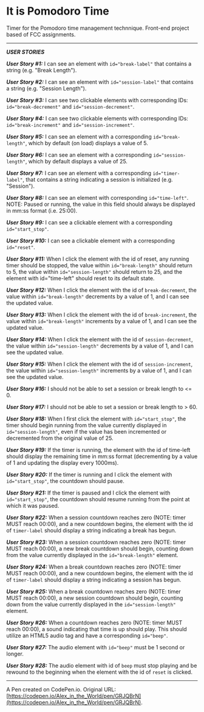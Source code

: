 # It is Pomodoro Time

Timer for the Pomodoro time management technnique. Front-end project based of FCC assignments.
___
***USER STORIES***

___User Story #1:___ I can see an element with `id="break-label"` that contains a string (e.g. "Break Length").

___User Story #2:___ I can see an element with `id="session-label"` that contains a string (e.g. "Session Length").

___User Story #3:___ I can see two clickable elements with corresponding IDs: `id="break-decrement"` and `id="session-decrement"`.

___User Story #4:___ I can see two clickable elements with corresponding IDs: `id="break-increment"` and `id="session-increment"`.

___User Story #5:___ I can see an element with a corresponding `id="break-length"`, which by default (on load) displays a value of 5.

___User Story #6:___ I can see an element with a corresponding `id="session-length"`, which by default displays a value of 25.

___User Story #7:___ I can see an element with a corresponding `id="timer-label"`, that contains a string indicating a session is initialized (e.g. "Session").

___User Story #8:___ I can see an element with corresponding `id="time-left"`. NOTE: Paused or running, the value in this field should always be displayed in mm:ss format (i.e. 25:00).

___User Story #9:___ I can see a clickable element with a corresponding `id="start_stop"`.

___User Story #10:___ I can see a clickable element with a corresponding `id="reset"`.

___User Story #11:___ When I click the element with the id of reset, any running timer should be stopped, the value within `id="break-length"` should return to 5, the value within `id="session-length"` should return to 25, and the element with id="time-left" should reset to its default state.

___User Story #12:___ When I click the element with the id of `break-decrement`, the value within `id="break-length"` decrements by a value of 1, and I can see the updated value.

___User Story #13:___ When I click the element with the id of `break-increment`, the value within `id="break-length"` increments by a value of 1, and I can see the updated value.

___User Story #14:___ When I click the element with the id of `session-decrement`, the value within `id="session-length"` decrements by a value of 1, and I can see the updated value.

___User Story #15:___ When I click the element with the id of `session-increment`, the value within `id="session-length"` increments by a value of 1, and I can see the updated value.

___User Story #16:___ I should not be able to set a session or break length to <= 0.

___User Story #17:___ I should not be able to set a session or break length to > 60.

___User Story #18:___ When I first click the element with `id="start_stop"`, the timer should begin running from the value currently displayed in `id="session-length"`, even if the value has been incremented or decremented from the original value of 25.

___User Story #19:___ If the timer is running, the element with the id of time-left should display the remaining time in mm:ss format (decrementing by a value of 1 and updating the display every 1000ms).

___User Story #20:___ If the timer is running and I click the element with `id="start_stop"`, the countdown should pause.

___User Story #21:___ If the timer is paused and I click the element with `id="start_stop"`, the countdown should resume running from the point at which it was paused.

___User Story #22:___ When a session countdown reaches zero (NOTE: timer MUST reach 00:00), and a new countdown begins, the element with the id of `timer-label` should display a string indicating a break has begun.

___User Story #23:___ When a session countdown reaches zero (NOTE: timer MUST reach 00:00), a new break countdown should begin, counting down from the value currently displayed in the `id="break-length"` element.

___User Story #24:___ When a break countdown reaches zero (NOTE: timer MUST reach 00:00), and a new countdown begins, the element with the id of `timer-label` should display a string indicating a session has begun.

___User Story #25:___ When a break countdown reaches zero (NOTE: timer MUST reach 00:00), a new session countdown should begin, counting down from the value currently displayed in the `id="session-length"` element.

___User Story #26:___ When a countdown reaches zero (NOTE: timer MUST reach 00:00), a sound indicating that time is up should play. This should utilize an HTML5 audio tag and have a corresponding `id="beep"`.

___User Story #27:___ The audio element with `id="beep"` must be 1 second or longer.

___User Story #28:___ The audio element with id of `beep` must stop playing and be rewound to the beginning when the element with the id of `reset` is clicked.

___
A Pen created on CodePen.io. Original URL: [https://codepen.io/Alex_in_the_World/pen/GRJQBrN](https://codepen.io/Alex_in_the_World/pen/GRJQBrN).



